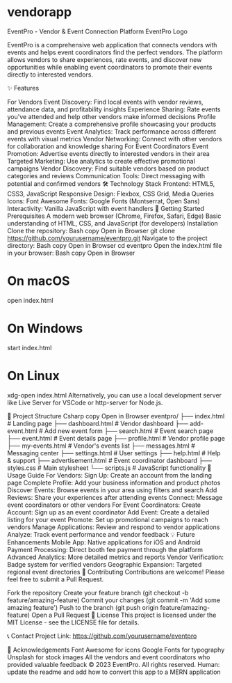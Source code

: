 # vendorapp


EventPro - Vendor & Event Connection Platform
EventPro Logo

EventPro is a comprehensive web application that connects vendors with events and helps event coordinators find the perfect vendors. The platform allows vendors to share experiences, rate events, and discover new opportunities while enabling event coordinators to promote their events directly to interested vendors.


✨ Features

For Vendors
Event Discovery: Find local events with vendor reviews, attendance data, and profitability insights
Experience Sharing: Rate events you've attended and help other vendors make informed decisions
Profile Management: Create a comprehensive profile showcasing your products and previous events
Event Analytics: Track performance across different events with visual metrics
Vendor Networking: Connect with other vendors for collaboration and knowledge sharing
For Event Coordinators
Event Promotion: Advertise events directly to interested vendors in their area
Targeted Marketing: Use analytics to create effective promotional campaigns
Vendor Discovery: Find suitable vendors based on product categories and reviews
Communication Tools: Direct messaging with potential and confirmed vendors
🛠️ Technology Stack
Frontend: HTML5, CSS3, JavaScript
Responsive Design: Flexbox, CSS Grid, Media Queries
Icons: Font Awesome
Fonts: Google Fonts (Montserrat, Open Sans)
Interactivity: Vanilla JavaScript with event handlers
🚀 Getting Started
Prerequisites
A modern web browser (Chrome, Firefox, Safari, Edge)
Basic understanding of HTML, CSS, and JavaScript (for developers)
Installation
Clone the repository:
Bash
copy
Open in Browser
git clone https://github.com/yourusername/eventpro.git
Navigate to the project directory:
Bash
copy
Open in Browser
cd eventpro
Open the index.html file in your browser:
Bash
copy
Open in Browser
# On macOS
open index.html

# On Windows
start index.html

# On Linux
xdg-open index.html
Alternatively, you can use a local development server like Live Server for VSCode or http-server for Node.js.

📂 Project Structure
Csharp
copy
Open in Browser
eventpro/
├── index.html               # Landing page
├── dashboard.html           # Vendor dashboard
├── add-event.html           # Add new event form
├── search.html              # Event search page
├── event.html               # Event details page
├── profile.html             # Vendor profile page
├── my-events.html           # Vendor's events list
├── messages.html            # Messaging center
├── settings.html            # User settings
├── help.html                # Help & support
├── advertisement.html       # Event coordinator dashboard
├── styles.css               # Main stylesheet
└── scripts.js               # JavaScript functionality
📖 Usage Guide
For Vendors:
Sign Up: Create an account from the landing page
Complete Profile: Add your business information and product photos
Discover Events: Browse events in your area using filters and search
Add Reviews: Share your experiences after attending events
Connect: Message event coordinators or other vendors
For Event Coordinators:
Create Account: Sign up as an event coordinator
Add Event: Create a detailed listing for your event
Promote: Set up promotional campaigns to reach vendors
Manage Applications: Review and respond to vendor applications
Analyze: Track event performance and vendor feedback
💡 Future Enhancements
Mobile App: Native applications for iOS and Android
Payment Processing: Direct booth fee payment through the platform
Advanced Analytics: More detailed metrics and reports
Vendor Verification: Badge system for verified vendors
Geographic Expansion: Targeted regional event directories
🤝 Contributing
Contributions are welcome! Please feel free to submit a Pull Request.

Fork the repository
Create your feature branch (git checkout -b feature/amazing-feature)
Commit your changes (git commit -m 'Add some amazing feature')
Push to the branch (git push origin feature/amazing-feature)
Open a Pull Request
📜 License
This project is licensed under the MIT License - see the LICENSE file for details.

📞 Contact
Project Link: https://github.com/yourusername/eventpro

🙏 Acknowledgements
Font Awesome for icons
Google Fonts for typography
Unsplash for stock images
All the vendors and event coordinators who provided valuable feedback
© 2023 EventPro. All rights reserved.
Human: update the readme and add how to convert this app to a MERN application
